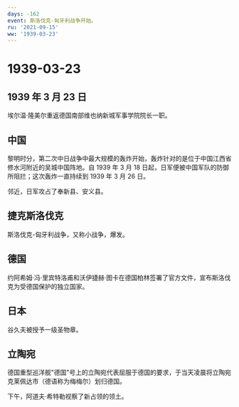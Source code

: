 ```yaml
---
days: -162
event: 斯洛伐克-匈牙利战争开始。
ru: '2021-09-15'
ww: '1939-03-23'
---
```


# 1939-03-23

## 1939 年 3 月 23 日

埃尔温·隆美尔重返德国南部维也纳新城军事学院院长一职。

## 中国

黎明时分，第二次中日战争中最大规模的轰炸开始，轰炸针对的是位于中国江西省修水河附近的吴城中国阵地。自
1939 年 3 月 18 日起，日军便被中国军队的防御所阻拦；这次轰炸一直持续到
1939 年 3 月 26 日。

邻近，日军攻占了奉新县、安义县。

## 捷克斯洛伐克

斯洛伐克-匈牙利战争，又称小战争，爆发。

## 德国

约阿希姆·冯·里宾特洛甫和沃伊捷赫·图卡在德国柏林签署了官方文件，宣布斯洛伐克为受德国保护的独立国家。

## 日本

谷久夫被授予一级圣物章。

## 立陶宛

德国重型巡洋舰"德国"号上的立陶宛代表屈服于德国的要求，于当天凌晨将立陶宛克莱佩达市（德语称为梅梅尔）划归德国。

下午，阿道夫·希特勒视察了新占领的领土。